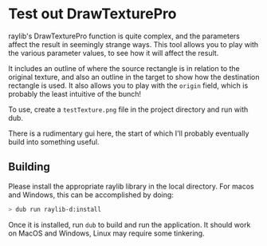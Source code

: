 # Test out DrawTexturePro

raylib's DrawTexturePro function is quite complex, and the parameters affect the result in seemingly strange ways. This tool allows you to play with the various parameter values, to see how it will affect the result.

It includes an outline of where the source rectangle is in relation to the original texture, and also an outline in the target to show how the destination rectangle is used. It also allows you to play with the `origin` field, which is probably the least intuitive of the bunch!

To use, create a `testTexture.png` file in the project directory and run with dub.

There is a rudimentary gui here, the start of which I'll probably eventually build into something useful.

## Building

Please install the appropriate raylib library in the local directory. For macos and Windows, this can be accomplished by doing:

```sh
> dub run raylib-d:install
```

Once it is installed, run `dub` to build and run the application. It should work on MacOS and Windows, Linux may require some tinkering.
